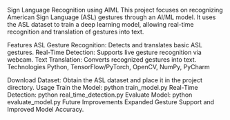 Sign Language Recognition using AIML
This project focuses on recognizing American Sign Language (ASL) gestures through an AI/ML model. It uses the ASL dataset to train a deep learning model, allowing real-time recognition and translation of gestures into text.


Features
ASL Gesture Recognition: Detects and translates basic ASL gestures.
Real-Time Detection: Supports live gesture recognition via webcam.
Text Translation: Converts recognized gestures into text.
Technologies
Python, TensorFlow/PyTorch, OpenCV, NumPy, PyCharm

Download Dataset: Obtain the ASL dataset and place it in the project directory.
Usage
Train the Model: python train_model.py
Real-Time Detection: python real_time_detection.py
Evaluate Model: python evaluate_model.py
Future Improvements
Expanded Gesture Support and Improved Model Accuracy.
